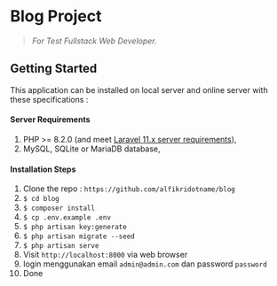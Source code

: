 
# Blog Project
> *For Test Fullstack Web Developer.*

## Getting Started
This application can be installed on local server and online server with these specifications :

#### Server Requirements
1. PHP >= 8.2.0 (and meet [Laravel 11.x server requirements](https://laravel.com/docs/11.x/deployment#server-requirements)),
2. MySQL, SQLite or MariaDB database,

#### Installation Steps

1. Clone the repo : `https://github.com/alfikridotname/blog`
2. `$ cd blog`
3. `$ composer install`
4. `$ cp .env.example .env`
5. `$ php artisan key:generate`
6. `$ php artisan migrate --seed`
7. `$ php artisan serve`
8. Visit `http://localhost:8000` via web browser
9. login menggunakan email `admin@admin.com` dan password `password`
10. Done

